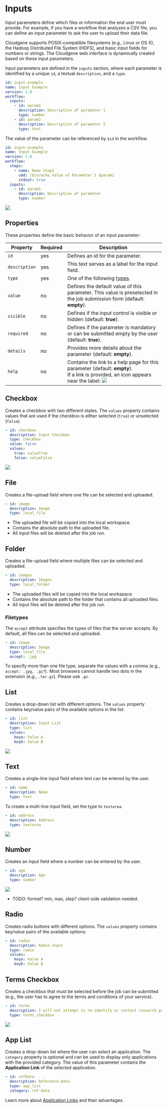 # Inputs

Input parameters define which files or information the end user must provide. For example, if you have a workflow that analyzes a CSV file, you can define an input parameter to ask the user to upload their data file.

Cloudgene supports POSIX-compatible filesystems (e.g., Linux or OS X), the Hadoop Distributed File System (HDFS), and basic input fields for numbers or strings. The Cloudgene web interface is dynamically created based on these input parameters.

Input parameters are defined in the `inputs` section, where each parameter is identified by a unique `id`, a textual `description`, and a `type`.

```yaml
id: input-example
name: Input Example
version: 1.0
workflow:
  inputs:
    - id: param1
      description: Description of parameter 1
      type: number
    - id: param2
      description: Description of parameter 2
      type: text
```

The value of the parameter can be referenced by `$id` in the workflow.

```yaml
id: input-example
name: Input Example
version: 1.0
workflow:
  steps:
    - name: Name Step1
      cmd: /bin/echo Value of Parameter 1 $param1
      stdout: true
  inputs:
    - id: param1
      description: Description of parameter
      type: number
```

![](/images/inputs/example.png)

## Properties

These properties define the basic behavior of an input parameter:

| Property      | Required | Description                                                                                                 |
|---------------|----------|-------------------------------------------------------------------------------------------------------------|
| `id`          | yes      | Defines an id for the parameter.                                                                            |
| `description` | yes      | This text serves as a label for the input field.                                                            |
| `type`        | yes      | One of the following [types](#input-controls).                                                              |
| `value`       | no       | Defines the default value of this parameter. This value is preselected in the job submission form (default: **empty**). |
| `visible`     | no       | Defines if the input control is visible or hidden (default: **true**).                                      |
| `required`    | no       | Defines if the parameter is mandatory or can be submitted empty by the user (default: **true**).            |
| `details`     | no       | Provides more details about the parameter (default: **empty**).                                             |
| `help`        | no       | Contains the link to a help page for this parameter (default: **empty**).<br>If a link is provided, an icon appears near the label: ![](/images/inputs/help.png) |

## Checkbox

Creates a checkbox with two different states. The `values` property contains values that are used if the checkbox is either selected (`true`) or unselected (`false`).

```yaml
- id: checkbox
  description: Input Checkbox
  type: checkbox
  value: false
  values:
    true: valueTrue
    false: valueFalse  
```

![](/images/inputs/checkbox.png)

## File

Creates a file-upload field where one file can be selected and uploaded.

```yaml
- id: image
  description: Image
  type: local_file
```

- The uploaded file will be copied into the local workspace.
- Contains the absolute path to the uploaded file.
- All input files will be deleted after the job run.

## Folder

Creates a file-upload field where multiple files can be selected and uploaded.

```yaml
- id: images
  description: Images
  type: local_folder
```

- The uploaded files will be copied into the local workspace.
- Contains the absolute path to the folder that contains all uploaded files.
- All input files will be deleted after the job run.

### Filetypes

The `accept` attribute specifies the types of files that the server accepts. By default, all files can be selected and uploaded.

```yaml
- id: image
  description: Image
  type: local_file
  accept: .jpg
```

To specify more than one file type, separate the values with a comma (e.g., `accept: .jpg, .gif`). Most browsers cannot handle two dots in the extension (e.g., `.tar.gz`). Please use `.gz`.

## List

Creates a drop-down list with different options. The `values` property contains key/value pairs of the available options in the list:

```yaml
- id: list
  description: Input List
  type: list
  values:
    keya: Value A
    keyb: Value B
```

![](/images/inputs/list.png)

## Text

Creates a single-line input field where text can be entered by the user.

```yaml
- id: name
  description: Name
  type: text
```

To create a multi-line input field, set the type to `textarea`.

```yaml
- id: address
  description: Address
  type: textarea
```

![](/images/inputs/textarea.png)

## Number

Creates an input field where a number can be entered by the user.

```yaml
- id: age
  description: Age
  type: number
```

![](/images/inputs/number.png)

- TODO: format? min, max, step? client-side validation needed.

## Radio

Creates radio buttons with different options. The `values` property contains key/value pairs of the available options:

```yaml
- id: radio
  description: Radio Input
  type: radio
  values:
    keya: Value A
    keyb: Value B
```

## Terms Checkbox

Creates a checkbox that must be selected before the job can be submitted (e.g., the user has to agree to the terms and conditions of your service).

```yaml
- id: terms
  description: I will not attempt to re-identify or contact research participants.
  type: terms_checkbox
```

![](/images/inputs/checkbox.png)

## App List

Creates a drop-down list where the user can select an application. The `category` property is optional and can be used to display only applications with the provided category. The value of this parameter contains the **Application Link** of the selected application.

```yaml
- id: refData
  description: Reference Data
  type: app_list
  category: ref-data
```

Learn more about [Application Links](/tutorials/application-links) and their advantages.
